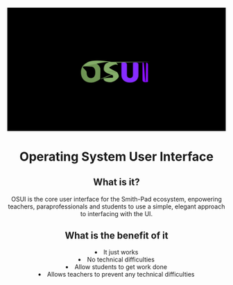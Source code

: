 <img src="./osui-logo.png"></img>

<h1 align="center">Operating System User Interface </h1>

<h2 align="center">What is it?</h2>

<p align="center">
OSUI is the core user interface for the Smith-Pad ecosystem, enpowering teachers, paraprofessionals
and students to use a simple, elegant approach to interfacing with the UI.
</p>

<h2 align="center">What is the benefit of it</h2>


<center><li> It just works </li></center>
<center><li> No technical difficulties </li></center>
<center> <li> Allow students to get work done </li></center>
<center><li> Allows teachers to prevent any technical difficulties </li> </center>